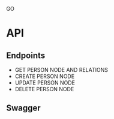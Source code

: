 GO

# API 

## Endpoints

* GET PERSON NODE AND RELATIONS
* CREATE PERSON NODE
* UPDATE PERSON NODE
* DELETE PERSON NODE

## Swagger

## 